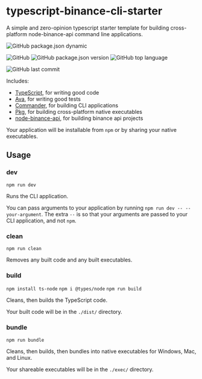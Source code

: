 # typescript-binance-cli-starter

A simple and zero-opinion typescript starter template for building cross-platform node-binance-api command line applications.

![GitHub package.json dynamic](https://img.shields.io/github/package-json/keywords/greenstevester/typescript-binance-cli-starter.svg?style=flat-square)

![GitHub](https://img.shields.io/github/license/greenstevester/typescript-binance-cli-starter.svg?style=flat-square)
![GitHub package.json version](https://img.shields.io/github/package-json/v/greenstevester/typescript-binance-cli-starter.svg?style=flat-square)
![GitHub top language](https://img.shields.io/github/languages/top/greenstevester/typescript-binance-cli-starter.svg?style=flat-square)

![GitHub last commit](https://img.shields.io/github/last-commit/greenstevester/typescript-binance-cli-starter.svg?style=flat-square)

Includes:

- [TypeScript](https://www.typescriptlang.org/), for writing good code
- [Ava](https://www.npmjs.com/package/ava), for writing good tests
- [Commander](https://www.npmjs.com/package/commander), for building CLI applications
- [Pkg](https://www.npmjs.com/package/pkg), for building cross-platform native executables
- [node-binance-api](https://github.com/jaggedsoft/node-binance-api), for building binance api projects

Your application will be installable from `npm` or by sharing your native executables.

## Usage

### **dev**

`npm run dev`

Runs the CLI application.

You can pass arguments to your application by running `npm run dev -- --your-argument`. The extra `--` is so that your arguments are passed to your CLI application, and not `npm`.

### **clean**

`npm run clean`

Removes any built code and any built executables.

### **build**
`npm install ts-node`
`npm i @types/node`
`npm run build`

Cleans, then builds the TypeScript code.

Your built code will be in the `./dist/` directory.

### **bundle**

`npm run bundle`

Cleans, then builds, then bundles into native executables for Windows, Mac, and Linux.

Your shareable executables will be in the `./exec/` directory.
